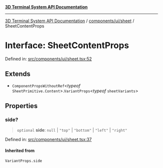 [**3D Terminal System API Documentation**](../../../../README.md)

***

[3D Terminal System API Documentation](../../../../README.md) / [components/ui/sheet](../README.md) / SheetContentProps

# Interface: SheetContentProps

Defined in: [src/components/ui/sheet.tsx:52](https://github.com/Dicommunitas/ThreeJS_Terminal_3D/blob/31531b560b5bf5acf587cf3f1c2c703355c09988/src/components/ui/sheet.tsx#L52)

## Extends

- `ComponentPropsWithoutRef`\<*typeof* `SheetPrimitive.Content`\>.`VariantProps`\<*typeof* `sheetVariants`\>

## Properties

### side?

> `optional` **side**: `null` \| `"top"` \| `"bottom"` \| `"left"` \| `"right"`

Defined in: [src/components/ui/sheet.tsx:37](https://github.com/Dicommunitas/ThreeJS_Terminal_3D/blob/31531b560b5bf5acf587cf3f1c2c703355c09988/src/components/ui/sheet.tsx#L37)

#### Inherited from

`VariantProps.side`
